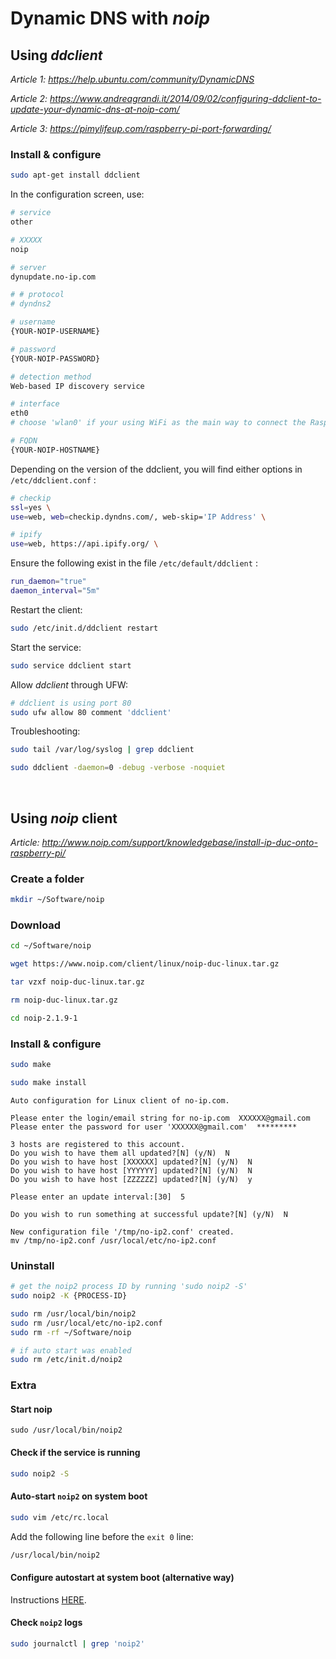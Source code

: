 # Dynamic DNS with *noip*

## Using *ddclient*

*Article 1: https://help.ubuntu.com/community/DynamicDNS*

*Article 2: https://www.andreagrandi.it/2014/09/02/configuring-ddclient-to-update-your-dynamic-dns-at-noip-com/*

*Article 3: https://pimylifeup.com/raspberry-pi-port-forwarding/*

### Install & configure
``` bash
sudo apt-get install ddclient
```

In the configuration screen, use:
``` bash
# service
other

# XXXXX
noip

# server
dynupdate.no-ip.com

# # protocol
# dyndns2

# username
{YOUR-NOIP-USERNAME}

# password
{YOUR-NOIP-PASSWORD}

# detection method
Web-based IP discovery service

# interface
eth0
# choose 'wlan0' if your using WiFi as the main way to connect the Raspberry Pi to the internet

# FQDN
{YOUR-NOIP-HOSTNAME}
```

Depending on the version of the ddclient, you will find either options in `/etc/ddclient.conf` :
```bash
# checkip
ssl=yes \
use=web, web=checkip.dyndns.com/, web-skip='IP Address' \

# ipify
use=web, https://api.ipify.org/ \
```


Ensure the following exist in the file `/etc/default/ddclient` :
``` bash
run_daemon="true"
daemon_interval="5m"
```

Restart the client:
``` bash
sudo /etc/init.d/ddclient restart
```

Start the service:
``` bash
sudo service ddclient start
```

Allow *ddclient* through UFW:
``` bash
# ddclient is using port 80
sudo ufw allow 80 comment 'ddclient'
```

Troubleshooting:
``` bash
sudo tail /var/log/syslog | grep ddclient

sudo ddclient -daemon=0 -debug -verbose -noquiet
```

<br>

## Using *noip* client

*Article: http://www.noip.com/support/knowledgebase/install-ip-duc-onto-raspberry-pi/*

### Create a folder
``` bash
mkdir ~/Software/noip
```

### Download
``` bash
cd ~/Software/noip

wget https://www.noip.com/client/linux/noip-duc-linux.tar.gz

tar vzxf noip-duc-linux.tar.gz

rm noip-duc-linux.tar.gz

cd noip-2.1.9-1
```

### Install & configure
``` bash
sudo make

sudo make install
```

```
Auto configuration for Linux client of no-ip.com.

Please enter the login/email string for no-ip.com  XXXXXX@gmail.com
Please enter the password for user 'XXXXXX@gmail.com'  *********

3 hosts are registered to this account.
Do you wish to have them all updated?[N] (y/N)  N
Do you wish to have host [XXXXXX] updated?[N] (y/N)  N
Do you wish to have host [YYYYYY] updated?[N] (y/N)  N
Do you wish to have host [ZZZZZZ] updated?[N] (y/N)  y

Please enter an update interval:[30]  5

Do you wish to run something at successful update?[N] (y/N)  N

New configuration file '/tmp/no-ip2.conf' created.
mv /tmp/no-ip2.conf /usr/local/etc/no-ip2.conf
```

### Uninstall
``` bash
# get the noip2 process ID by running 'sudo noip2 -S'
sudo noip2 -K {PROCESS-ID}

sudo rm /usr/local/bin/noip2
sudo rm /usr/local/etc/no-ip2.conf
sudo rm -rf ~/Software/noip

# if auto start was enabled
sudo rm /etc/init.d/noip2
```

### Extra

#### Start noip
```
sudo /usr/local/bin/noip2
```

#### Check if the service is running
``` bash
sudo noip2 -S
```

#### Auto-start `noip2` on system boot
``` bash
sudo vim /etc/rc.local
```

Add the following line before the `exit 0` line:

``` bash
/usr/local/bin/noip2
```

#### Configure autostart at system boot (alternative way)

Instructions [HERE](https://github.com/smyrnakis/raspberry-born/blob/main/chapters/autostart.md).

#### Check `noip2` logs

``` bash
sudo journalctl | grep 'noip2'
```

<br>
